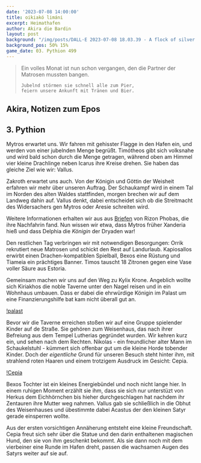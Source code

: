 ```yaml
---
date: '2023-07-08 14:00:00'
title: oikiakó limáni
excerpt: Heimathafen
author: Akira die Bardin
layout: post
background: "/img/posts/DALL·E 2023-07-08 18.03.39 - A flock of silver dragon wyrmlings following the parent dragon flying through the air over the rooftops of an ancient greek city, one wyrmling crashin.png"
background_pos: 50% 15%
game_date: 03. Pythion 499
---
```


<div class="rhyme">
  <blockquote>
    Ein volles Monat ist nun schon vergangen,
    den die Partner der Matrosen mussten bangen.

    Jubelnd störmen sie schnell alle zum Pier,
    feiern unsere Ankunft mit Tränen und Bier.
  </blockquote>
</div>

## Akira, Notizen zum Epos

## 3. Pythion

Mytros erwartet uns. Wir fahren mit gehisster Flagge in den Hafen ein, und werden von einer jubelnden Menge begrüßt. Timótheos gibt sich volksnahe und wird bald schon durch die Menge getragen, während oben am Himmel vier kleine Drachlinge neben Icarus ihre Kreise drehen. Sie haben das gleiche Ziel wie wir: Vallus.

Zakroth erwartet uns auch. Von der Königin und Göttin der Weisheit erfahren wir mehr über unseren Auftrag. Der Schaukampf wird in einem Tal im Norden des alten Waldes stattfinden, morgen brechen wir auf dem Landweg dahin auf. Vallus denkt, dabei entscheidet sich ob die Streitmacht des Widersachers gen Mytros oder Aresie schreiten wird.

Weitere Informationen erhalten wir aus aus [Briefen](https://dndaux.de/Unsere_Geschichte_von_Rizon_Phobas/) von Rizon Phobas, die ihre Nachfahrin fand. Nun wissen wir etwa, dass Mytros früher Xanderia hieß und dass Delphia die _Königin_ der Dryaden war!

Den restlichen Tag verbringen wir mit notwendigen Besorgungen: Orrik rekrutiert neue Matrosen und schickt den Rest auf Landurlaub. Kapiosallos erwirbt einen Drachen-kompatiblen Spielball, Bexos eine Rüstung und Tiameia ein prächtiges Banner. Timos tauscht 18 Zitronen gegen eine Vase voller Säure aus Estoria.

Gemeinsam machen wir uns auf den Weg zu Kylix Krone. Angeblich wollte sich Kiriakhos die noble Taverne unter den Nagel reisen und in ein Wohnhaus umbauen. Dass er dabei die ehrwürdige Königin im Palast um eine Finanzierungshilfe bat kam nicht überall gut an.

[!palast](/img/posts/DALLE_2023-07-09_11.43.55_-_a_white_marble_temple_with_a_round_roof_made_of_gold_and_a_large_golden_entryway_atop_a_hill_looking_out_over_an_ancient_greek_city_harbor_at_sunset_.png)

Bevor wir die Taverne erreichen stoßen wir auf eine Gruppe spielender Kinder auf de Straße. Sie gehören zum Weisenhaus, das nach ihrer Befreiung aus dem Tempel Lutherias gegründet wurden. Wir kehren kurz ein, und sehen nach dem Rechten. Nikolas - ein freundlicher alter Mann im Schaukelstuhl - kümmert sich offenbar gut um die kleine Horde tobender Kinder. Doch der _eigentliche_ Grund für unseren Besuch steht hinter ihm, mit strahlend roten Haaren und einem trotzigem Ausdruck im Gesicht: Cepia.

[!Cepia](/img/posts/image.png)

Bexos Tochter ist ein kleines Energiebündel und noch nicht lange hier. In einem ruhigen Moment erzählt sie ihm, dass sie sich nur unterstüzt von Herkus dem Eichhörnchen bis hieher durchgeschlagen hat nachdem ihr Zentauren ihre Mutter weg nahmen. Vallus gab sie schließlich in die Obhut des Weisenhauses und übestimmte dabei Acastus der den kleinen Satyr gerade einsperren wollte.

Aus der ersten vorsichtigen Annäherung entsteht eine kleine Freundschaft. Cepia freut sich sehr über die Statue und den darin enthaltenen magischen Hund, den sie von ihm geschenkt bekommt. Als sie dann noch mit dem vierbeiner eine Runde im Hafen dreht, passen die wachsamen Augen des Satyrs weiter auf sie auf.

<!--
Die Amazonen sind mit der Halbinsel Aresia in Verbindung, 
der Minotaure Zakroth der Wahnsinnige will seine Volksgenossen in Mytros befreien.
pythor und hexia, grüner drache, hängen zusammen
Narsus für viele aresianer ein spielzeug der königin.
Im Gedicht der Schicksale könnte das Sternbild des Schmieds gemeint sein
Helios hat auch Gefallen an den Gyganen gefunden

Unser Herausforderer Zakroth ist verdächtig alt. Laut Kefer kann er gut mit seinen Hörnern kämpfen. Kann sich vlt. in stier verwandeln - besonders schrecklich bei Zakroth. Er gilt oft als Verrückt, hat eine Festung bzw. Gefängnis.
-->
